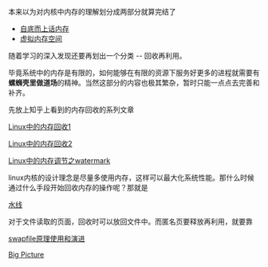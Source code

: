本来以为对内核中内存的理解划分成两部分就算完结了

* [自底而上话内存][1]
* [虚拟内存空间][2]

随着学习的深入发现还要再划出一个分类 -- 回收再利用。

毕竟系统中的内存是有限的，如何能够在有限的资源下服务好更多的进程就需要有**螺蛳壳里做道场**的精神。当然这部分的内容也极其繁杂，暂时只能一点点去完善和补齐。

先放上知乎上看到的内存回收的系列文章

[Linux中的内存回收1][5]

[Linux中的内存回收2][6]

[Linux中的内存调节之watermark][7]

linux内核的设计理念是尽量多使用内存，这样可以最大化系统性能。那什么时候通过什么手段开始回收内存的操作呢？那就是

[水线][4]

对于文件读取的页面，回收时可以放回文件中。而匿名页要释放再利用，就要靠

[swapfile原理使用和演进][3]

[Big Picture][8]

[1]: /mm/00-memory_a_bottom_up_view.md
[2]: /virtual_mm/00-index.md
[3]: /mm_reclaim/01-swapfile.md
[4]: /mm_reclaim/02-watermark.md
[5]: https://zhuanlan.zhihu.com/p/70964195
[6]: https://zhuanlan.zhihu.com/p/72998605
[7]: https://zhuanlan.zhihu.com/p/73539328
[8]: /mm_reclaim/03-big_picture.md
